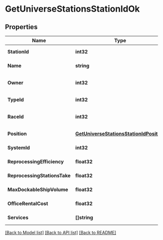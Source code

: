 # GetUniverseStationsStationIdOk

## Properties
Name | Type | Description | Notes
------------ | ------------- | ------------- | -------------
**StationId** | **int32** | station_id integer | [default to null]
**Name** | **string** | name string | [default to null]
**Owner** | **int32** | ID of the corporation that controls this station | [optional] [default to null]
**TypeId** | **int32** | type_id integer | [default to null]
**RaceId** | **int32** | race_id integer | [optional] [default to null]
**Position** | [**GetUniverseStationsStationIdPosition**](get_universe_stations_station_id_position.md) |  | [default to null]
**SystemId** | **int32** | The solar system this station is in | [default to null]
**ReprocessingEfficiency** | **float32** | reprocessing_efficiency number | [default to null]
**ReprocessingStationsTake** | **float32** | reprocessing_stations_take number | [default to null]
**MaxDockableShipVolume** | **float32** | max_dockable_ship_volume number | [default to null]
**OfficeRentalCost** | **float32** | office_rental_cost number | [default to null]
**Services** | **[]string** | services array | [default to null]

[[Back to Model list]](../README.md#documentation-for-models) [[Back to API list]](../README.md#documentation-for-api-endpoints) [[Back to README]](../README.md)


